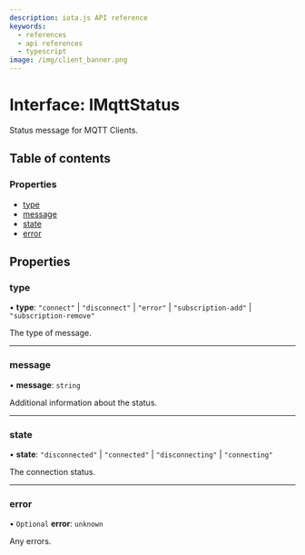 ```yaml
---
description: iota.js API reference
keywords:
  - references
  - api references
  - typescript
image: /img/client_banner.png
---
```


# Interface: IMqttStatus

Status message for MQTT Clients.

## Table of contents

### Properties

- [type](IMqttStatus.md#type)
- [message](IMqttStatus.md#message)
- [state](IMqttStatus.md#state)
- [error](IMqttStatus.md#error)

## Properties

### type

• **type**: `"connect"` \| `"disconnect"` \| `"error"` \| `"subscription-add"` \| `"subscription-remove"`

The type of message.

---

### message

• **message**: `string`

Additional information about the status.

---

### state

• **state**: `"disconnected"` \| `"connected"` \| `"disconnecting"` \| `"connecting"`

The connection status.

---

### error

• `Optional` **error**: `unknown`

Any errors.
